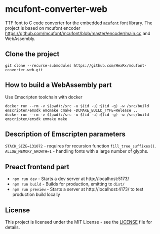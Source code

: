 # mcufont-converter-web
TTF font to C code converter for the embedded [`mcufont`](https://github.com/mcufont) font library. The project is based on mcufont encoder https://github.com/mcufont/mcufont/blob/master/encoder/main.cc and WebAssembly.

## Clone the project
```
git clone --recurse-submodules https://github.com/HexRx/mcufont-converter-web.git
```

## How to build a WebAssembly part
Use Emscripten toolchain with docker
```
docker run --rm -v $(pwd):/src -u $(id -u):$(id -g) -w /src/build emscripten/emsdk emcmake cmake -DCMAKE_BUILD_TYPE=Release ..
docker run --rm -v $(pwd):/src -u $(id -u):$(id -g) -w /src/build emscripten/emsdk emmake make
```

## Description of Emscripten parameters
`STACK_SIZE=131072` - requires for recursion function `fill_tree_suffixes()`.
`ALLOW_MEMORY_GROWTH=1` - handling fonts with a large number of glyphs.

## Preact frontend part
-   `npm run dev` - Starts a dev server at http://localhost:5173/
-   `npm run build` - Builds for production, emitting to `dist/`
-   `npm run preview` - Starts a server at http://localhost:4173/ to test production build locally

## License
This project is licensed under the MIT License - see the [LICENSE](/LICENSE) file for details.
